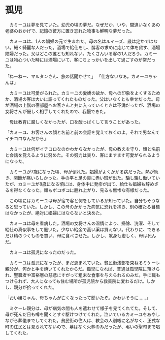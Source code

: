 # 孤児

　カミーユは夢を見ていた。幼児の頃の夢だ。なぜだか、いや、間違いなくあの老婆のおかげで、記憶の彼方に置き忘れた物事も鮮明な夢だった。



　カミーユは、1人の娼婦の元で生まれた。母の名はルイーズ、歳は定かではない。細く綺麗な人だった。酒場で給仕をし、酔客の求めに応じて体を貸す、酒場娼婦だった。父はどこの誰とも知れない。たくさんいる客の1人だろう。カミーユは物心ついた時には酒場にいて、客にちょっかいを出して過ごすのが常だった。

「ねーねー、マルタンさん、旅の話聞かせて」
「仕方ないなぁ。カミーユちゃんは」

　カミーユは可愛がられた。カミーユの愛嬌の故か、母への印象をよくするためか、酒場の客は大いに語ってくれたものだった。父はいなくとも幸せだった。母が酒場の上階の宿部屋へお客さんと共に入っていくときは不満だったが、酒場の女将さんが優しく相手してくれたので、我慢できた。

　母は教育に厳しくなかったが、口を酸っぱくして言うことがあった。

「カミーユ、お客さんの顔と名前と前の会話を覚えておくのよ。それで男なんてイチコロなんだから」

　カミーユは何がイチコロなのかわからなかったが、母の教えを守り、顔と名前と会話を覚えるように努めた。その努力は実り、客にますます可愛がられるようになった。

　カミーユが7歳になった頃、母が倒れた。娼婦がよくかかる病だった。熱が続き、関節が痛いらしかった。手の平と足の裏に赤い班が出た。騙し騙し働いていたが、カミーユが8歳になる頃には、身体中に発疹が出て、給仕も娼婦も辞めざるを得なくなった。顔もボコボコに腫れ上がり、見るも無惨な有様だった。

　この頃にはカミーユは母が宿で客と何をしているか知っていた。自分もそうなると思っていた。しかし、この母のかかった病気に恐れを抱き、別の確たる目標はなかったが、絶対に娼婦にはならないと決めた。

　カミーユは母を看病した。酒場の女将さんの温情により、掃除、洗濯、そして給仕の真似事をして働いた。少ない給金で高い薬は買えない。代わりに、できるだけ精のつくものを買い、母に食べさせた。しかし、献身も虚しく、母は死んだ。

　カミーユは孤児になったのだった。

　カミーユは孤児になったが、まだ恵まれていた。貧民街浅部を束ねるミケーレ親分が、何かと手を焼いてくれたからだ。孤児になれば、普通は孤児院に預けられ、聖職者や富裕層の慈悲にすがって粗末な食事を与えられるのみだ。手に職もつけられず、大人になっても住む場所が孤児院から救貧院に変わるだけ。しかし、親分が拾ってくれた。

「おい嬢ちゃん、母ちゃんが亡くなったって聞いたぞ。かわいそうに……」

　ミケーレ親分は、母が病気の間も人を遣わせて様子を見てくれてた。そして、母が死んだ日も噂を聞くとすぐ駆けつけてくれた。泣いているカミーユをあやしながら葬儀までしてくれた。貧民街の住人は、教会の人別帳に名がなく、正式な町の住民とは見られてないので、墓はなく火葬のみだったが、弔いの聖句まで唱してくれた。
